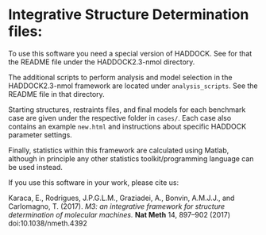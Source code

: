 # Integrative Structure Determination files:

To use this software you need a special version of HADDOCK. 
See for that the README file under the HADDOCK2.3-nmol directory.

The additional scripts to perform analysis and model selection in the HADDOCK2.3-nmol framework are located under `analysis_scripts`. 
See the README file in that directory.

Starting structures, restraints files, and final models for each benchmark case are given under 
the respective folder in `cases/`. Each case also contains an example `new.html` and instructions about specific HADDOCK parameter settings.

Finally, statistics within this framework are calculated using Matlab, 
although in principle any other statistics toolkit/programming language can be used instead.

If you use this software in your work, please cite us:

Karaca, E., Rodrigues, J.P.G.L.M., Graziadei, A., Bonvin, A.M.J.J., and Carlomagno, T. (2017). 
*M3: an integrative framework for structure determination of molecular machines.*
**Nat Meth** 14, 897–902 (2017) doi:10.1038/nmeth.4392

